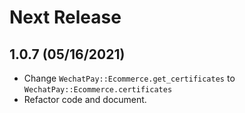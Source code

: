 # Next Release

## 1.0.7 (05/16/2021)

* Change `WechatPay::Ecommerce.get_certificates` to `WechatPay::Ecommerce.certificates`
* Refactor code and document.
